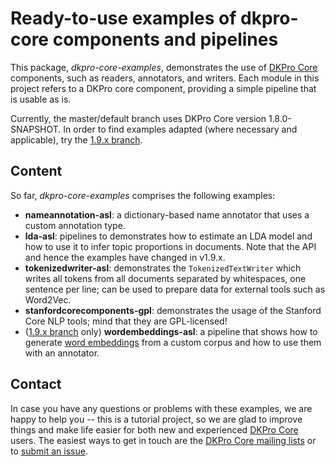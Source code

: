 # Ready-to-use examples of dkpro-core components and pipelines

This package, *dkpro-core-examples*, demonstrates the use of [DKPro Core](http://dkpro.github.io/) components, such as readers, annotators, and writers.
Each module in this project refers to a DKPro core component, providing a simple pipeline that is
usable as is.

Currently, the master/default branch uses DKPro Core version 1.8.0-SNAPSHOT. In order to find examples adapted (where necessary and applicable), try the [1.9.x branch](https://github.com/dkpro/dkpro-core-examples/tree/1.9.x).

## Content 

So far, *dkpro-core-examples* comprises the following examples:

* **nameannotation-asl**: a dictionary-based name annotator that uses a custom annotation type. 
* **lda-asl**: pipelines to demonstrates how to estimate an LDA model and how to use it to infer topic proportions
in documents. Note that the API and hence the examples have changed in v1.9.x.
* **tokenizedwriter-asl**: demonstrates the `TokenizedTextWriter` which writes all tokens from all documents separated
by whitespaces, one sentence per line; can be used to prepare data for external tools such as Word2Vec. 
* **stanfordcorecomponents-gpl**: demonstrates the usage of the Stanford Core NLP tools; mind that they are
 GPL-licensed!
* ([1.9.x branch](https://github.com/dkpro/dkpro-core-examples/tree/1.9.x) only) **wordembeddings-asl**: a pipeline that shows how to generate [word embeddings](https://en.wikipedia.org/wiki/Word_embedding) from a custom corpus and how to use them with an annotator.

## Contact

In case you have any questions or problems with these examples, we are happy to help you -- this is a tutorial project, so we are glad to improve things and make life easier for both new and experienced [DKPro Core](http://dkpro.github.io/) users.
The easiest ways to get in touch are the [DKPro Core mailing lists](https://dkpro.github.io/dkpro-core/pages/mailinglists/) or to [submit an issue](https://github.com/dkpro/dkpro-core-examples/issues).
